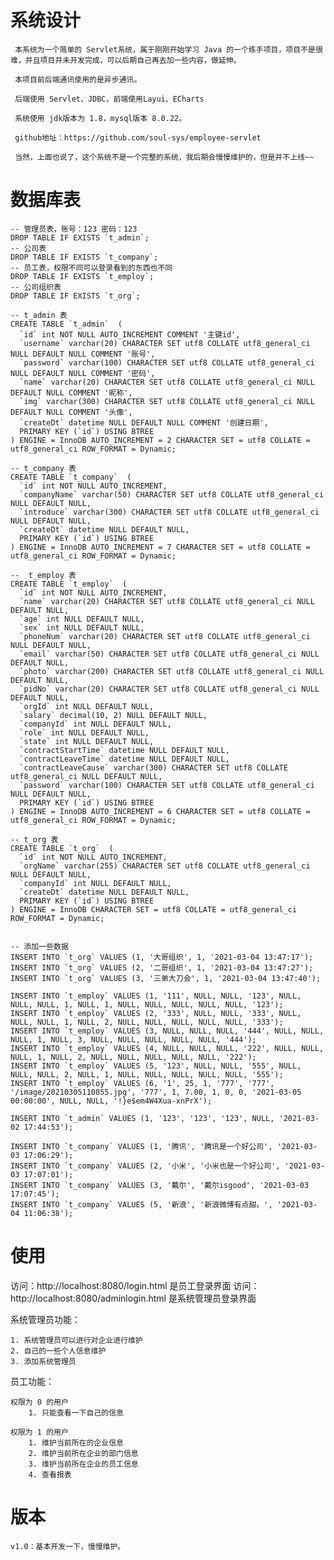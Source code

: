 # 系统设计

	 本系统为一个简单的 Servlet系统，属于刚刚开始学习 Java 的一个练手项目，项目不是很难，并且项目并未开发完成，可以后期自己再去加一些内容，做延伸。
	 
	 本项目前后端通讯使用的是异步通讯。
	 
	 后端使用 Servlet、JDBC，前端使用Layui、ECharts
	 
	 系统使用 jdk版本为 1.8，mysql版本 8.0.22。
	 
	 github地址：https://github.com/soul-sys/employee-servlet
	 
	 当然，上面也说了，这个系统不是一个完整的系统，我后期会慢慢维护的，但是并不上线~~


# 数据库表

	-- 管理员表，账号：123 密码：123
	DROP TABLE IF EXISTS `t_admin`;
	-- 公司表
	DROP TABLE IF EXISTS `t_company`;
	-- 员工表，权限不同可以登录看到的东西也不同
	DROP TABLE IF EXISTS `t_employ`;
	-- 公司组织表
	DROP TABLE IF EXISTS `t_org`;

	-- t_admin 表
	CREATE TABLE `t_admin`  (
	  `id` int NOT NULL AUTO_INCREMENT COMMENT '主键id',
	  `username` varchar(20) CHARACTER SET utf8 COLLATE utf8_general_ci NULL DEFAULT NULL COMMENT '账号',
	  `password` varchar(100) CHARACTER SET utf8 COLLATE utf8_general_ci NULL DEFAULT NULL COMMENT '密码',
	  `name` varchar(20) CHARACTER SET utf8 COLLATE utf8_general_ci NULL DEFAULT NULL COMMENT '昵称',
	  `img` varchar(300) CHARACTER SET utf8 COLLATE utf8_general_ci NULL DEFAULT NULL COMMENT '头像',
	  `createDt` datetime NULL DEFAULT NULL COMMENT '创建日期',
	  PRIMARY KEY (`id`) USING BTREE
	) ENGINE = InnoDB AUTO_INCREMENT = 2 CHARACTER SET = utf8 COLLATE = utf8_general_ci ROW_FORMAT = Dynamic;
	
	-- t_company 表
	CREATE TABLE `t_company`  (
	  `id` int NOT NULL AUTO_INCREMENT,
	  `companyName` varchar(50) CHARACTER SET utf8 COLLATE utf8_general_ci NULL DEFAULT NULL,
	  `introduce` varchar(300) CHARACTER SET utf8 COLLATE utf8_general_ci NULL DEFAULT NULL,
	  `createDt` datetime NULL DEFAULT NULL,
	  PRIMARY KEY (`id`) USING BTREE
	) ENGINE = InnoDB AUTO_INCREMENT = 7 CHARACTER SET = utf8 COLLATE = utf8_general_ci ROW_FORMAT = Dynamic;

	-- 	t_employ 表
	CREATE TABLE `t_employ`  (
	  `id` int NOT NULL AUTO_INCREMENT,
	  `name` varchar(20) CHARACTER SET utf8 COLLATE utf8_general_ci NULL DEFAULT NULL,
	  `age` int NULL DEFAULT NULL,
	  `sex` int NULL DEFAULT NULL,
	  `phoneNum` varchar(20) CHARACTER SET utf8 COLLATE utf8_general_ci NULL DEFAULT NULL,
	  `email` varchar(50) CHARACTER SET utf8 COLLATE utf8_general_ci NULL DEFAULT NULL,
	  `photo` varchar(200) CHARACTER SET utf8 COLLATE utf8_general_ci NULL DEFAULT NULL,
	  `pidNo` varchar(20) CHARACTER SET utf8 COLLATE utf8_general_ci NULL DEFAULT NULL,
	  `orgId` int NULL DEFAULT NULL,
	  `salary` decimal(10, 2) NULL DEFAULT NULL,
	  `companyId` int NULL DEFAULT NULL,
	  `role` int NULL DEFAULT NULL,
	  `state` int NULL DEFAULT NULL,
	  `contractStartTime` datetime NULL DEFAULT NULL,
	  `contractLeaveTime` datetime NULL DEFAULT NULL,
	  `contractLeaveCause` varchar(300) CHARACTER SET utf8 COLLATE utf8_general_ci NULL DEFAULT NULL,
	  `password` varchar(100) CHARACTER SET utf8 COLLATE utf8_general_ci NULL DEFAULT NULL,
	  PRIMARY KEY (`id`) USING BTREE
	) ENGINE = InnoDB AUTO_INCREMENT = 6 CHARACTER SET = utf8 COLLATE = utf8_general_ci ROW_FORMAT = Dynamic;
	
	-- t_org 表
	CREATE TABLE `t_org`  (
	  `id` int NOT NULL AUTO_INCREMENT,
	  `orgName` varchar(255) CHARACTER SET utf8 COLLATE utf8_general_ci NULL DEFAULT NULL,
	  `companyId` int NULL DEFAULT NULL,
	  `createDt` datetime NULL DEFAULT NULL,
	  PRIMARY KEY (`id`) USING BTREE
	) ENGINE = InnoDB CHARACTER SET = utf8 COLLATE = utf8_general_ci ROW_FORMAT = Dynamic;
	
	
	-- 添加一些数据
	INSERT INTO `t_org` VALUES (1, '大哥组织', 1, '2021-03-04 13:47:17');
	INSERT INTO `t_org` VALUES (2, '二哥组织', 1, '2021-03-04 13:47:27');
	INSERT INTO `t_org` VALUES (3, '三弟大刀会', 1, '2021-03-04 13:47:40');
	
	INSERT INTO `t_employ` VALUES (1, '111', NULL, NULL, '123', NULL, NULL, NULL, 1, NULL, 1, NULL, NULL, NULL, NULL, NULL, '123');
	INSERT INTO `t_employ` VALUES (2, '333', NULL, NULL, '333', NULL, NULL, NULL, 1, NULL, 2, NULL, NULL, NULL, NULL, NULL, '333');
	INSERT INTO `t_employ` VALUES (3, NULL, NULL, NULL, '444', NULL, NULL, NULL, 1, NULL, 3, NULL, NULL, NULL, NULL, NULL, '444');
	INSERT INTO `t_employ` VALUES (4, NULL, NULL, NULL, '222', NULL, NULL, NULL, 1, NULL, 2, NULL, NULL, NULL, NULL, NULL, '222');
	INSERT INTO `t_employ` VALUES (5, '123', NULL, NULL, '555', NULL, NULL, NULL, 2, NULL, 1, NULL, NULL, NULL, NULL, NULL, '555');
	INSERT INTO `t_employ` VALUES (6, '1', 25, 1, '777', '777', '/image/20210305110855.jpg', '777', 1, 7.00, 1, 0, 0, '2021-03-05 00:00:00', NULL, NULL, '!}e$em4W4Xua-xnPrX');

	INSERT INTO `t_admin` VALUES (1, '123', '123', '123', NULL, '2021-03-02 17:44:53');

	INSERT INTO `t_company` VALUES (1, '腾讯', '腾讯是一个好公司', '2021-03-03 17:06:29');
	INSERT INTO `t_company` VALUES (2, '小米', '小米也是一个好公司', '2021-03-03 17:07:01');
	INSERT INTO `t_company` VALUES (3, '戴尔', '戴尔isgood', '2021-03-03 17:07:45');
	INSERT INTO `t_company` VALUES (5, '新浪', '新浪微博有点甜。', '2021-03-04 11:06:38');

# 使用

访问：http://localhost:8080/login.html 是员工登录界面
访问：http://localhost:8080/adminlogin.html 是系统管理员登录界面

系统管理员功能：
	
	1. 系统管理员可以进行对企业进行维护
	2. 自己的一些个人信息维护
	3. 添加系统管理员
	
员工功能：

	权限为 0 的用户
		1. 只能查看一下自己的信息
	
	权限为 1 的用户
		1. 维护当前所在的企业信息
		2. 维护当前所在企业的部门信息
		3. 维护当前所在企业的员工信息
		4. 查看报表
	
# 版本

	v1.0：基本开发一下，慢慢维护。